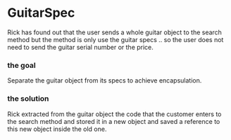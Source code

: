 # GuitarSpec

Rick has found out that the user sends a whole guitar object to the search method but the method is only use the guitar specs .. so the user does not need to send the guitar serial number or the price.

### the goal

Separate the guitar object from its specs to achieve encapsulation.

### the solution

Rick extracted from the guitar object the code that the customer enters to the search method and stored it in a new object and saved a reference to this new object inside the old one.